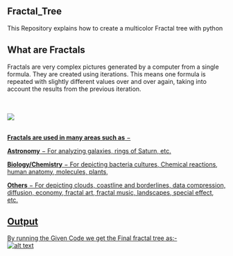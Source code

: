 
## Fractal_Tree
This Repository explains how to create a multicolor Fractal tree with python
## What are Fractals
Fractals are very complex pictures generated by a computer from a single formula. They are created using iterations. This means one formula is repeated with slightly different values over and over again, taking into account the results from the previous iteration.

<br>
<br>
<img src="http://fractalfoundation.wolfesongs.com/wp-content/uploads/2009/01/sierpinski-zoom41.gif">
<br>
<br>

<b><u>Fractals are used in many areas such as</b> −

<b>Astronomy</b> − For analyzing galaxies, rings of Saturn, etc.

<b>Biology/Chemistry</b> − For depicting bacteria cultures, Chemical reactions, human anatomy, molecules, plants,

<b>Others</b> − For depicting clouds, coastline and borderlines, data compression, diffusion, economy, fractal art, fractal music, landscapes, special effect, etc.

##  Output
By running the Given Code we get the Final fractal tree as:-
<br>
![alt text](https://github.com/rajat-1709/Fractal_Tree/blob/master/fractal%20%20tree.png)

 

